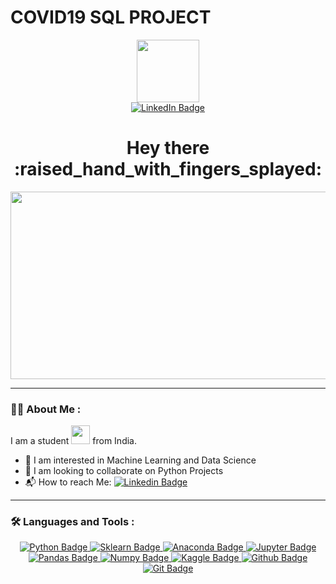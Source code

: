 # COVID19 SQL PROJECT

<div id="header" align="center">
  <img src="https://media.giphy.com/media/M9gbBd9nbDrOTu1Mqx/giphy.gif" width="100"/>
</div>


<div id="badges" align="center">
  <a href="https://www.linkedin.com/in/jayjain6865">
    <img src="https://img.shields.io/badge/Jay%20Jain-blue?style=for-the-badge&logo=linkedin&logoColor=white" alt="LinkedIn Badge"/>
  </a>
</div>


<div id="github" align="center">
<img src="https://komarev.com/ghpvc/?username=Jay-talera&style=flat-square&color=blue"alt=""/>

<h1>
  Hey there :raised_hand_with_fingers_splayed:
</h1>
</div>

<div align="center">
  <img src="https://media.giphy.com/media/HUplkVCPY7jTW/giphy.gif" width="600" height="300"/>
</div>


---

### 🧑‍💻 About Me :
I am a student <img src="https://media.giphy.com/media/WUlplcMpOCEmTGBtBW/giphy.gif" width="30"> from India.
- :eyes: I am interested in Machine Learning and Data Science
- :purple_heart: I am looking to collaborate on Python Projects
- 📬 How to reach Me: [![Linkedin Badge](https://img.shields.io/badge/Jay%20Jain-blue?style=flat&logo=Linkedin&logoColor=white)](https://www.linkedin.com/in/jayjain6865)
---

### 🛠️ Languages and Tools :
<div id="badges" align="center">
  <a href="https://www.python.org/">
    <img src="https://img.shields.io/badge/Python-blue?style=flat&logo=Python&logoColor=yellow" alt="Python Badge"/>
  </a>
  <a href="https://scikit-learn.org/stable/index.html">
    <img src="https://img.shields.io/badge/Scikit--learn-blue?style=flat&logo=scikit-learn&logoColor=yellow" alt="Sklearn Badge"/>
  </a>
  <a href="https://www.anaconda.com/">
    <img src="https://img.shields.io/badge/Anaconda-blue?style=flat&logo=Anaconda&logoColor=green" alt="Anaconda Badge"/>
  </a>
 <a href="https://jupyter.org/">
    <img src="https://img.shields.io/badge/Jupyter-blue?style=flat&logo=Jupyter&logoColor=green" alt="Jupyter Badge"/>
  </a>
   <a href="https://pandas.pydata.org/">
    <img src="https://img.shields.io/badge/Pandas-blue?style=flat&logo=Pandas&logoColor=green" alt="Pandas Badge"/>
  </a>
   <a href="https://numpy.org/">
    <img src="https://img.shields.io/badge/Numpy-blue?style=flat&logo=Numpy&logoColor=white" alt="Numpy Badge"/>
  </a>
   <a href="https://www.kaggle.com/">
    <img src="https://img.shields.io/badge/Kaggle-blue?style=flat&logo=Kaggle&logoColor=yellow" alt="Kaggle Badge"/>
  </a>
   <a href="https://github.com/">
    <img src="https://img.shields.io/badge/Github-blue?style=flat&logo=github&logoColor=black" alt="Github Badge"/>
  </a>
   <a href="https://git-scm.com/">
    <img src="https://img.shields.io/badge/Git-blue?style=flat&logo=git&logoColor=orange" alt="Git Badge"/>
  </a>
</div>

